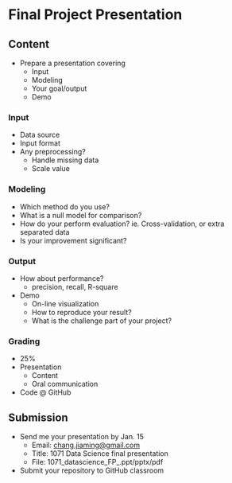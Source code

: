 # Final Project Presentation

## Content

* Prepare a presentation covering
  * Input
  * Modeling
  * Your goal/output
  * Demo

### Input

* Data source
* Input format
* Any preprocessing?
  * Handle missing data
  * Scale value

### Modeling

* Which method do you use?
* What is a null model for comparison?
* How do your perform evaluation? ie. Cross-validation, or extra separated data
* Is your improvement significant?

### Output

* How about performance? 
  * precision, recall, R-square
* Demo
  * On-line visualization
  * How to reproduce your result?
  * What is the challenge part of your project?

### Grading

* 25%
* Presentation
  * Content
  * Oral communication
* Code @ GitHub

## Submission

* Send me your presentation by Jan. 15
  * Email: chang.jiaming@gmail.com
  * Title: 1071 Data Science final presentation <yourID>
  * File: 1071_datascience_FP_<yourID>.ppt/pptx/pdf
* Submit your repository to GitHub classroom
